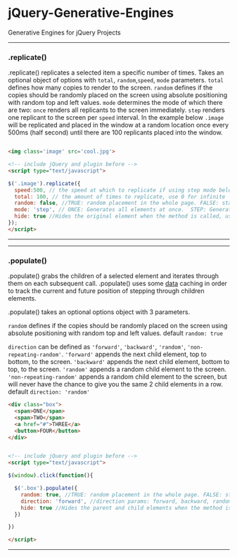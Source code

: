 # jQuery-Generative-Engines
Generative Engines for jQuery Projects

---
### .replicate()
.replicate() replicates a selected item a specific number of times. Takes an optional object of options with `total`, `random`,`speed`, `mode` parameters. `total` defines how many copies to render to the screen. `random` defines if the copies should be randomly placed on the screen using absolute positioning with random top and left values. `mode`
determines the mode of which there are two: `once` renders all replicants to the screen immediately. `step` renders one replicant to the screen per `speed` interval. In the example below `.image` will be replicated and placed in the window at a random location once every 500ms (half second) until there are 100 replicants placed into the window.
```html

<img class='image' src='cool.jpg'>

<!-- include jQuery and plugin before -->
<script type="text/javascript">

$('.image').replicate({
  speed:500, // the speed at which to replicate if using step mode below.
  total: 100, // the amount of times to replicate, use 0 for infinite
  random: false, //TRUE: random placement in the whole page. FALSE: standard block level hierarchy.
  mode: 'step', // ONCE: Generates all elements at once.  STEP: Generates one per "speed" interval (ms)
  hide: true //Hides the original element when the method is called, useful if you do not want to show the original content and have it appear out of nowhere.
});
</script>
```
---

---
### .populate()
.populate() grabs the children of a selected element and iterates through them on each subsequent call. .populate() uses some [data](https://api.jquery.com/data/) caching in order to track the current and future position of stepping through children elements.

.populate() takes an optional options object with 3 parameters.

`random` defines if the copies should be randomly placed on the screen using absolute positioning with random top and left values. default `random: true`

`direction` can be defined as `'forward'`, `'backward'`, `'random'`, `'non-repeating-random'`. `'forward'` appends the next child element, top to bottom, to the screen. `'backward'` appends the next child element, bottom to top, to the screen. `'random'` appends a random child element to the screen. `'non-repeating-random'` appends a random child element to the screen, but will never have the chance to give you the same 2 child elements in a row. default `direction: 'random'`

```html
<div class="box">
  <span>ONE</span>
  <span>TWO</span>
  <a href="#">THREE</a>
  <button>FOUR</button>
</div>


<!-- include jQuery and plugin before -->
<script type="text/javascript">

$(window).click(function(){

  $('.box').populate({
    random: true, //TRUE: random placement in the whole page. FALSE: standard block level hierarchy.
    direction: 'forward', //direction params: forward, backward, random, non-repeating-random // forward appends the next child element, top to bottom, to the screen. //backward appends the next child element, bottom to top, to the screen. //random appends a random child element to the screen. //non-repeating-random appends a random child element to the screen, but will never have the chance to give you the same 2 child elements in a row.
    hide: true //Hides the parent and child elements when the method is called, useful if you do not want to show the original content and have it appear out of nowhere.
  })

})

</script>
```
---
